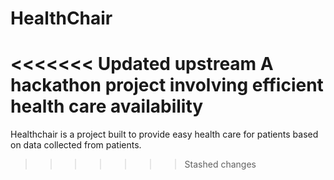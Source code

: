 # HealthChair

<<<<<<< Updated upstream
A hackathon project involving efficient health care availability
=======
Healthchair is a project built to provide easy health care for patients based on data collected from patients.
>>>>>>> Stashed changes
